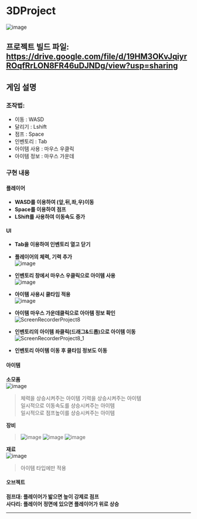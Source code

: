 # 3DProject
![image](https://github.com/ACEDIA2567/3DProject/assets/167046611/20bea5c0-ea4b-4113-be31-07163f9cc876)

## 프로젝트 빌드 파일: https://drive.google.com/file/d/19HM3OKvJqiyrROqfRrLON8FR46uDJNDg/view?usp=sharing

## 게임 설명
### 조작법:
- 이동 : WASD
- 달리기 : Lshift
- 점프 : Space
- 인벤토리 : Tab
- 아이템 사용 : 마우스 우클릭
- 아이템 정보 : 마우스 가운데

### 구현 내용
#### 플레이어
- **WASD를 이용하여 (앞,뒤,좌,우)이동**
- **Space를 이용하여 점프**
- **LShift를 사용하여 이동속도 증가**

#### UI
- **Tab을 이용하여 인벤토리 열고 닫기**
- **플레이어의 체력, 기력 추가**  
![image](https://github.com/ACEDIA2567/3DProject/assets/167046611/6059842e-6991-454c-a296-51d1b3749cfd)  

- **인벤토리 창에서 마우스 우클릭으로 아이템 사용**  
![image](https://github.com/ACEDIA2567/3DProject/assets/167046611/8f7f3535-9bb0-4642-a4c9-a5807f74d4ef)  

- **아이템 사용시 쿨타임 적용**  
![image](https://github.com/ACEDIA2567/3DProject/assets/167046611/d03eae03-6283-452d-9876-d06ffc8ae25c)  

- **아이템 마우스 가운데클릭으로 아아템 정보 확인**  
![ScreenRecorderProject8](https://github.com/ACEDIA2567/3DProject/assets/101154683/295408be-bea4-417e-901a-31c812448c8b)  
  
- **인벤토리의 아이템 좌클릭(드래그&드롭)으로 아이템 이동**  
![ScreenRecorderProject8_1](https://github.com/ACEDIA2567/3DProject/assets/101154683/2f647262-eeea-4ab7-bb49-3df71517a2aa)   

- **인벤토리 아이템 이동 후 쿨타임 정보도 이동**  

#### 아이템
**소모품**  
![image](https://github.com/ACEDIA2567/3DProject/assets/167046611/4b3b8588-3ab3-4363-8510-51a53913fdc8)
> 체력을 상승시켜주는 아이템
> 기력을 상승시켜주는 아이템  
> 일시적으로 이동속도를 상승시켜주는 아이템  
> 일시적으로 점프높이를 상승시켜주는 아이템  

**장비**
> ![image](https://github.com/ACEDIA2567/3DProject/assets/167046611/e5c31d0a-ff99-4bb9-a582-e426d3fc6468)
> ![image](https://github.com/ACEDIA2567/3DProject/assets/167046611/5eeb1f22-f405-41ed-a5fc-58ca222c63df)
> ![image](https://github.com/ACEDIA2567/3DProject/assets/167046611/14d986d3-51c2-4e6c-8214-b15d018edf80)




**재료**  
![image](https://github.com/ACEDIA2567/3DProject/assets/167046611/37e93c46-c466-4c98-b81f-e69245a0ded0)  
> 아이템 타입에만 적용


#### 오브젝트
**점프대: 플레이어가 밟으면 높이 강제로 점프**  
**사다리: 플레이어 정면에 있으면 플레이어가 위로 상승**

<hr>

